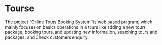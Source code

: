 # Tourse
The project “Online Tours Booking System “is web based  program, which mainly focuses on basics operations in a tours like adding a new tours  package, booking tours, and updating new information, searching tours and  packages. and Check customers enquiry. 
